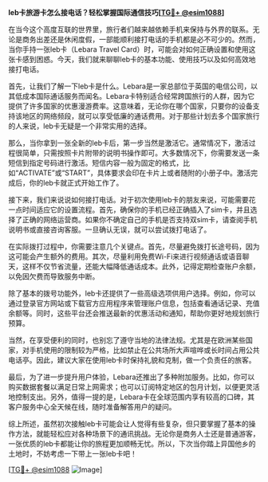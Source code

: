 **leb卡旅游卡怎么接电话？轻松掌握国际通信技巧[[TG💪+ @esim1088](https://t.me/s/esim1088)]**

在当今这个高度互联的世界里，旅行者们越来越依赖手机来保持与外界的联系。无论是商务出差还是休闲度假，一部能顺利接打电话的手机都是必不可少的。然而，当你手持一张leb卡（Lebara Travel Card）时，可能会对如何正确设置和使用这张卡感到困惑。今天，我们就来聊聊leb卡的基本功能、使用技巧以及如何高效地接打电话。

首先，让我们了解一下leb卡是什么。Lebara是一家总部位于英国的电信公司，以其低成本国际通话服务而闻名。Lebara卡特别适合经常跨国旅行的人群，因为它提供了许多国家的优惠漫游费率。这意味着，无论你在哪个国家，只要你的设备支持该地区的网络频段，就可以享受低廉的通话费用。对于那些计划去多个国家旅行的人来说，leb卡无疑是一个非常实用的选择。

那么，当你拿到一张全新的leb卡后，第一步当然是激活它。通常情况下，激活过程很简单，只需按照卡片附带的说明书操作即可。大多数情况下，你需要发送一条短信到指定号码进行激活。短信内容一般为固定的格式，比如“ACTIVATE”或“START”，具体要求会印在卡片上或者随附的小册子中。激活完成后，你的leb卡就正式开始工作了。

接下来，我们来说说如何接打电话。对于初次使用leb卡的朋友来说，可能需要花一点时间适应它的设置流程。首先，确保你的手机已经正确插入了sim卡，并且选择了正确的网络运营商。如果你不确定自己的手机是否支持双sim卡，请查阅手机说明书或直接咨询客服。一旦确认无误，就可以尝试拨打电话了。

在实际拨打过程中，你需要注意几个关键点。首先，尽量避免拨打长途号码，因为这可能会产生额外的费用。其次，尽量利用免费Wi-Fi来进行视频通话或语音聊天，这样不仅节省流量，还能大幅降低通话成本。此外，记得定期检查账户余额，以免因欠费而导致服务中断。

除了基本的拨号功能外，leb卡还提供了一些高级选项供用户选择。例如，你可以通过登录官方网站或下载官方应用程序来管理账户信息，包括查看通话记录、充值余额等。同时，这些平台还会推送最新的优惠活动和通知，帮助你更好地规划旅行预算。

当然，在享受便利的同时，也别忘了遵守当地的法律法规。尤其是在欧洲某些国家，对手机使用的限制较为严格，比如禁止在公共场所大声喧哗或长时间占用公共电话亭。因此，建议大家在使用leb卡时保持礼貌和克制，做一个负责任的旅客。

最后，为了进一步提升用户体验，Lebara还推出了多种附加服务。比如，你可以购买数据套餐以满足日常上网需求；也可以订阅特定地区的包月计划，以便更灵活地控制支出。另外，值得一提的是，Lebara卡在全球范围内享有较高的口碑，其客户服务中心全天候在线，随时准备解答用户的疑问。

综上所述，虽然初次接触leb卡可能会让人觉得有些复杂，但只要掌握了基本的操作方法，就能轻松应对各种场景下的通讯挑战。无论你是商务人士还是普通游客，一张优质的leb卡都能让你的旅程更加顺畅无忧。所以，下次当你踏上异国他乡的土地时，不妨考虑一下带上一张leb卡吧！

[[TG💪+ @esim1088](https://t.me/s/esim1088) ![Image](https://i.postimg.cc/4NQfJmqS/Snipaste-2025-05-13-00-14-12.png)]